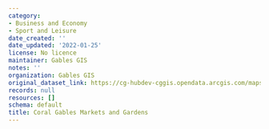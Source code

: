 ```yaml
---
category:
- Business and Economy
- Sport and Leisure
date_created: ''
date_updated: '2022-01-25'
license: No licence
maintainer: Gables GIS
notes: ''
organization: Gables GIS
original_dataset_link: https://cg-hubdev-cggis.opendata.arcgis.com/maps/cggis::coral-gables-markets-and-gardens
records: null
resources: []
schema: default
title: Coral Gables Markets and Gardens
---
```

